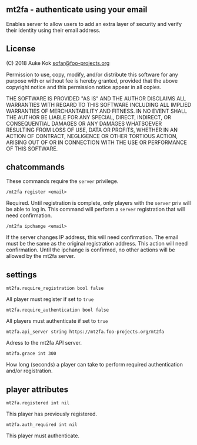 
## mt2fa - authenticate using your email

Enables server to allow users to add an extra layer of security and verify
their identity using their email address.

## License

 (C) 2018 Auke Kok <sofar@foo-projects.org>

 Permission to use, copy, modify, and/or distribute this software
 for any purpose with or without fee is hereby granted, provided
 that the above copyright notice and this permission notice appear
 in all copies.

THE SOFTWARE IS PROVIDED "AS IS" AND THE AUTHOR DISCLAIMS ALL
WARRANTIES WITH REGARD TO THIS SOFTWARE INCLUDING ALL IMPLIED
WARRANTIES OF MERCHANTABILITY AND FITNESS. IN NO EVENT SHALL THE AUTHOR
BE LIABLE FOR ANY SPECIAL, DIRECT, INDIRECT, OR CONSEQUENTIAL DAMAGES
OR ANY DAMAGES WHATSOEVER RESULTING FROM LOSS OF USE, DATA OR PROFITS,
WHETHER IN AN ACTION OF CONTRACT, NEGLIGENCE OR OTHER TORTIOUS ACTION,
ARISING OUT OF OR IN CONNECTION WITH THE USE OR PERFORMANCE OF THIS
SOFTWARE.

## chatcommands

These commands require the `server` privilege.

  `/mt2fa register <email>`

  Required. Until registration is complete, only players with the `server`
  priv will be able to log in. This command will perform a `server`
  registration that will need confirmation.

  `/mt2fa ipchange <email>`

  If the server changes IP address, this will need confirmation. The email
  must be the same as the original registration address. This action will
  need confirmation. Until the ipchange is confirmed, no other actions will
  be allowed by the mt2fa server.

## settings

  `mt2fa.require_registration bool false`

  All player must register if set to `true`

  `mt2fa.require_authentication bool false`

  All players must authenticate if set to `true`

  `mt2fa.api_server string https://mt2fa.foo-projects.org/mt2fa`

  Adress to the mt2fa API server.

  `mt2fa.grace int 300`

  How long (seconds) a player can take to perform required authentication
  and/or registration.

## player attributes

  `mt2fa.registered int nil`

  This player has previously registered.

  `mt2fa.auth_required int nil`

  This player must authenticate.


